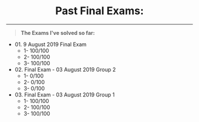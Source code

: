 <h1 align="center">Past Final Exams:</h1>

<hr>
<blockquote>
  <p>
    <b>The Exams I've solved so far:</b>
  </p>
</blockquote>

<ul>

  <li>
    01. 9 August 2019 Final Exam
    <ul>
    <li>1- 100/100</li>
    <li>2- 100/100</li>
    <li>3- 100/100</li>
    </ul>
  </li>
  
  <li>
    02. Final Exam - 03 August 2019 Group 2
    <ul>
    <li>1- 0/100</li>
    <li>2- 0/100</li>
    <li>3- 0/100</li>
    </ul>
  </li>
  
  <li>
    03. Final Exam - 03 August 2019 Group 1
    <ul>
    <li>1- 100/100</li>
    <li>2- 100/100</li>
    <li>3- 100/100</li>
    </ul>
  </li>
</ul>
